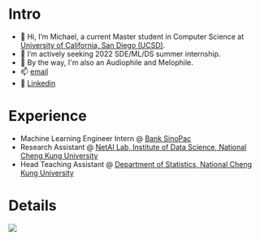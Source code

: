 # Intro
- 🔱 Hi, I’m Michael, a current Master student in Computer Science at [University of California, San Diego (UCSD)](https://cse.ucsd.edu/).
- 👀 I’m actively seeking 2022 SDE/ML/DS summer internship.
- 🎵 By the way, I'm also an Audiophile and Melophile.
- 📫 [email](mailto:chl131@ucsd.edu)
- 🔗 [Linkedin](https://www.linkedin.com/in/michaellee1996)

# Experience
- Machine Learning Engineer Intern @ [Bank SinoPac](https://bank.sinopac.com/)
- Research Assistant @ [NetAI Lab, Institute of Data Science, National Cheng Kung University](https://sites.google.com/view/chengteli/home)
- Head Teaching Assistant @ [Department of Statistics, National Cheng Kung University](http://www.stat.ncku.edu.tw/index.php?lang=en)

# Details
![](https://i.imgur.com/HV4j5s8.png)

<!---
chl131/chl131 is a ✨ special ✨ repository because its `README.md` (this file) appears on your GitHub profile.
You can click the Preview link to take a look at your changes.
--->

